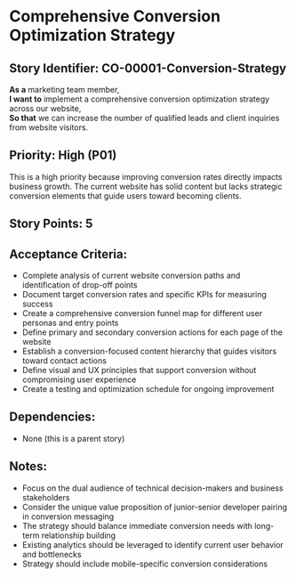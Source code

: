 # Comprehensive Conversion Optimization Strategy

## Story Identifier: CO-00001-Conversion-Strategy

**As a** marketing team member,  
**I want to** implement a comprehensive conversion optimization strategy across our website,  
**So that** we can increase the number of qualified leads and client inquiries from website visitors.

## Priority: High (P01)
This is a high priority because improving conversion rates directly impacts business growth. The current website has solid content but lacks strategic conversion elements that guide users toward becoming clients.

## Story Points: 5

## Acceptance Criteria:
- Complete analysis of current website conversion paths and identification of drop-off points
- Document target conversion rates and specific KPIs for measuring success
- Create a comprehensive conversion funnel map for different user personas and entry points
- Define primary and secondary conversion actions for each page of the website
- Establish a conversion-focused content hierarchy that guides visitors toward contact actions
- Define visual and UX principles that support conversion without compromising user experience
- Create a testing and optimization schedule for ongoing improvement

## Dependencies:
- None (this is a parent story)

## Notes:
- Focus on the dual audience of technical decision-makers and business stakeholders
- Consider the unique value proposition of junior-senior developer pairing in conversion messaging
- The strategy should balance immediate conversion needs with long-term relationship building
- Existing analytics should be leveraged to identify current user behavior and bottlenecks
- Strategy should include mobile-specific conversion considerations
